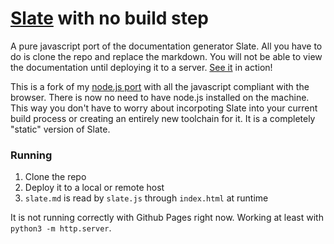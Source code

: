 [Slate](https://github.com/tripit/slate) with no build step
========

A pure javascript port of the documentation generator Slate.  All you have to do is clone the repo and replace the markdown.  You will not be able to view the documentation until deploying it to a server.
[See it](http://jmanek.github.io/slate_clone/) in action!

This is a fork of my [node.js port](https://github.com/jmanek/slate_node/) with all the javascript compliant with the browser. There is now no need to have node.js installed on the machine. This way you don't have to worry about incorpoting Slate into your current build process or creating an entirely new toolchain for it. It is a completely "static" version of Slate.

 
### Running

1. Clone the repo
2. Deploy it to a local or remote host
3. `slate.md` is read by `slate.js` through `index.html` at runtime

It is not running correctly with Github Pages right now. Working at least with `python3 -m http.server`. 
